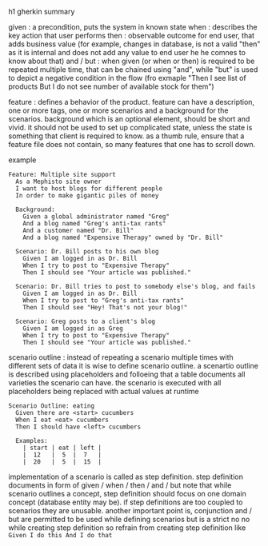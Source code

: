 h1 gherkin summary 

given : a precondition, puts the system in known state 
when : describes the key action that user performs 
then : observable outcome for end user, that adds business value (for example, changes in database, is not a valid "then" as it is internal and does not add any value to end user he he comnes to know about that)
and / but : when given (or when or then) is required to be repeated multiple time, that can be chained using "and", while "but" is used to depict a negative condition in the flow (fro exmaple "Then I see list of products But I do not see number of available stock for them")

feature : defines a behavior of the product. feature can have a description, one or more tags, one or more scenarios and a background for the scenarios. background which is an optional element, should be short and vivid. it should not be used to set up complicated state, unless the state is something that client is required to know. as a thumb rule, ensure that a feature file does not contain, so many features that one has to scroll down.

example

```
Feature: Multiple site support
  As a Mephisto site owner
  I want to host blogs for different people
  In order to make gigantic piles of money

  Background:
    Given a global administrator named "Greg"
    And a blog named "Greg's anti-tax rants"
    And a customer named "Dr. Bill"
    And a blog named "Expensive Therapy" owned by "Dr. Bill"

  Scenario: Dr. Bill posts to his own blog
    Given I am logged in as Dr. Bill
    When I try to post to "Expensive Therapy"
    Then I should see "Your article was published."

  Scenario: Dr. Bill tries to post to somebody else's blog, and fails
    Given I am logged in as Dr. Bill
    When I try to post to "Greg's anti-tax rants"
    Then I should see "Hey! That's not your blog!"

  Scenario: Greg posts to a client's blog
    Given I am logged in as Greg
    When I try to post to "Expensive Therapy"
    Then I should see "Your article was published."

```

scenario  outline :  instead of repeating a scenario multiple times with different sets of data it is wise to define scenario outline. a scenartio outline is described using placeholders and folloeing that a table documents all varieties the scenario can have. the scenario is executed with all placeholders being replaced with actual values at runtime 

```
Scenario Outline: eating
  Given there are <start> cucumbers
  When I eat <eat> cucumbers
  Then I should have <left> cucumbers

  Examples:
    | start | eat | left |
    |  12   |  5  |  7   |
    |  20   |  5  |  15  |
```

implementation of a scenario is called as step definition. step definition documents in form of given / when / then / and / but
note that while scenario outlines a concept, step definition should focus on one domain concept (database entity may be). if step definitions are too coupled to scenarios they are unusable.
another important point is, conjunction and / but are permitted to be used while defining scenarios but is a strict no no while creating step definition 
so refrain from creating step definition like ``` Given I do this And I do that ```






